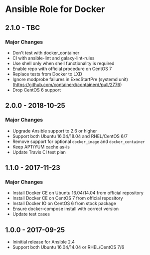 # Ansible Role for Docker

## 2.1.0 - TBC

### Major Changes

  - Don't test with docker\_container
  - CI with ansible-lint and galaxy-lint-rules
  - Use shell only when shell functionality is required
  - Enable repo with official procedure on CentOS 7
  - Replace tests from Docker to LXD
  - Ignore modprobe failures in ExecStartPre (systemd unit) (<https://github.com/containerd/containerd/pull/2776>)
  - Drop CentOS 6 support

## 2.0.0 - 2018-10-25

### Major Changes

  - Upgrade Ansible support to 2.6 or higher
  - Support both Ubuntu 16.04/18.04 and RHEL/CentOS 6/7
  - Remove support for optional `docker_image` and `docker_container`
  - Keep APT/YUM cache as-is
  - Update Travis CI test plan

## 1.1.0 - 2017-11-23

### Major Changes

  - Install Docker CE on Ubuntu 16.04/14.04 from official repository
  - Install Docker CE on CentOS 7 from official repository
  - Install Docker IO on CentOS 6 from stock package
  - Ensure docker-compose install with correct version
  - Update test cases

## 1.0.0 - 2017-09-25

  - Ininitial release for Ansible 2.4
  - Support both Ubuntu 16.04/14.04 or RHEL/CentOS 7/6
